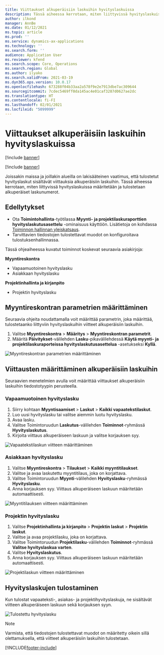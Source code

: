 ```yaml
---
title: Viittaukset alkuperäisiin laskuihin hyvityslaskuissa
description: Tässä aiheessa kerrotaan, miten liittyvissä hyvityslaskuissa määritetään ja tulostetaan alkuperäiset laskunumerot.
author: ilkond
manager: AnnBe
ms.date: 01/12/2021
ms.topic: article
ms.prod: ''
ms.service: dynamics-ax-applications
ms.technology: ''
ms.search.form: ''
audience: Application User
ms.reviewer: kfend
ms.search.scope: Core, Operations
ms.search.region: Global
ms.author: ilyako
ms.search.validFrom: 2021-03-19
ms.dyn365.ops.version: 10.0.17
ms.openlocfilehash: 673288f04b33aa2a578f9e2e7913dbe7ac309644
ms.sourcegitcommit: 7cdec5469ff0da145ac4e01caf3287d0627ae2dc
ms.translationtype: HT
ms.contentlocale: fi-FI
ms.lasthandoff: 02/01/2021
ms.locfileid: "5099999"
---
```

# <a name="references-to-original-invoices-in-credit-notes"></a>Viittaukset alkuperäisiin laskuihin hyvityslaskuissa

[!include [banner](../includes/banner.md)]

[!include [banner](../includes/preview-banner.md)]

Joissakin maissa ja joillakin alueilla on lakisääteinen vaatimus, että tulostetut hyvityslaskut sisältävät viittauksia alkuperäisiin laskuihin. Tässä aiheessa kerrotaan, miten liittyvissä hyvityslaskuissa määritetään ja tulostetaan alkuperäiset laskunumerot.

## <a name="prerequisites"></a>Edellytykset

- Ota **Toimintohallinta**-työtilassa **Myynti- ja projektilaskuraporttien hyvityslaskutusasettelu** -ominaisuus käyttöön. Lisätietoja on kohdassa [Toiminnon hallinnan yleiskatsaus](../../fin-and-ops/get-started/feature-management/feature-management-overview.md).
- Tarvittavien tiedostojen tulostettavat muodot on konfiguroitava tulostuksenhallinnassa.

Tässä ohjeaiheessa kuvatut toiminnot koskevat seuraavia asiakirjoja:

**Myyntireskontra**

- Vapaamuotoinen hyvityslasku
- Asiakkaan hyvityslasku

**Projektinhallinta ja kirjanpito**

- Projektin hyvityslasku

## <a name="configure-accounts-receivable-parameters"></a>Myyntireskontran parametrien määrittäminen

Seuraavia ohjeita noudattamalla voit määrittää parametrin, joka määrittää, tulostetaanko liittyviin hyvityslaskuihin viitteet alkuperäisiin laskuihin.

1. Valitse **Myyntireskontra** \> **Määritys** \> **Myyntireskontran parametrit**.
2. Määritä **Päivitykset**-välilehden **Lasku**-pikavälilehdessä **Käytä myynti- ja projektilaskuraporteissa hyvityslaskutusasettelua** -asetukseksi **Kyllä**.

![Myyntireskontran parametrien määrittäminen](media/original-invoice-number-in-credit-note.jpg)

## <a name="define-references-to-original-invoices"></a>Viittausten määrittäminen alkuperäisiin laskuihin

Seuraavien menetelmien avulla voit määrittää viittaukset alkuperäisiin laskuihin tiedostotyypin perusteella.

### <a name="free-text-credit-note"></a>Vapaamuotoinen hyvityslasku

1. Siirry kohtaan **Myyntisaamiset** \> **Laskut** \> **Kaikki vapaatekstilaskut**.
2. Luo uusi hyvityslasku tai valitse aiemmin luotu hyvityslasku.
3. Avaa lasku.
4. Valitse Toimintoruudun **Laskutus**-välilehden **Toiminnot**-ryhmässä **Hyvityslaskutus**.
5. Kirjoita viittaus alkuperäiseen laskuun ja valitse korjauksen syy.

![Vapaatekstilaskun viitteen määrittäminen](media/reference-original-invoice-FTI.jpg)

### <a name="customer-credit-note"></a>Asiakkaan hyvityslasku

1. Valitse **Myyntireskontra** \> **Tilaukset** \> **Kaikki myyntitilaukset**.
2. Valitse ja avaa laskutettu myyntitilaus, joka on korjattava.
3. Valitse Toimintoruudun **Myynti**-välilehden **Hyvityslasku**-ryhmässä **Hyvityslasku**.
4. Anna korjauksen syy. Viittaus alkuperäiseen laskuun määritetään automaattisesti.

![Myyntitilauksen viitteen määrittäminen](media/reference-original-invoice-SO.jpg)

### <a name="project-credit-note"></a>Projektin hyvityslasku

1. Valitse **Projektinhallinta ja kirjanpito** \> **Projektin laskut** \> **Projektin laskut**.
2. Valitse ja avaa projektilasku, joka on korjattava.
3. Valitse Toimintoruudun **Projektilasku**-välilehden **Toiminnot**-ryhmässä **Valitse hyvityslaskua varten**.
4. Valitse **Hyvityslaskutus**.
5. Anna korjauksen syy. Viittaus alkuperäiseen laskuun määritetään automaattisesti.

![Projektilaskun viitteen määrittäminen](media/reference-original-invoice-project.jpg)

## <a name="printing-credit-notes"></a>Hyvityslaskujen tulostaminen

Kun tulostat vapaateksti-, asiakas- ja projektihyvityslaskuja, ne sisältävät viitteen alkuperäiseen laskuun sekä korjauksen syyn.

![Tulostettu hyvityslasku](media/credit-note-FTI.jpg)

> [!NOTE]
> Varmista, että tiedostojen tulostettavat muodot on määritetty oikein sillä olettamuksella, että viitteet alkuperäisiin laskuihin tulostetaan.


[!INCLUDE[footer-include](../../includes/footer-banner.md)]